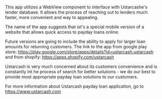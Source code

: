 This app utilizes a WebView component to interface with Ustarcashe's lender database. It allows the process of reaching out to lenders much faster, more convenient and way to appealing.

The name of the app suggests that ist's a special mobile version of a website that allows quick access to payday loans online.

Future versions are going to include the ability to apply for larger loan amounts for returning customers. The link to the app from google play store: https://play.google.com/store/apps/details?id=ustarcash.ustarcash and from shopify: https://apps.shopify.com/ustarcash

Ustarcash is very much concerned about its customers convenience and is constantly int he process of search for better solutions - we do our best to provide most appropriate payday loan solutions to our customers.

For more information about Ustarcash payday loan application, go to https://www.ustarcash.com
